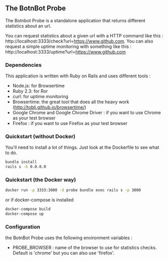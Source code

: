 ## The BotnBot Probe

The Botnbot Probe is a standalone application that returns different statistics about an url.

You can request statistics about a given url with a HTTP command like this : http://localhost:3333/check?url=https://www.github.com.
You can also request a simple uptime monitoring with something like this : http://localhost:3333/uptime?url=https://www.github.com

### Dependencies

This application is written with Ruby on Rails and uses different tools :

* Node.js: for Browsertime
* Ruby 2.3: for Ror
* curl: for uptime monitoring
* Browsertime: the great tool that does all the heavy work (http://tobli.github.io/browsertime/)
* Google Chrome and Google Chrome Driver : if you want to use Chrome as your test browser
* Firefox : if you want to use Firefox as your test browser


### Quickstart (without Docker)

You'll need to install a lot of things. Just look at the Dockerfile to see what to do.

```sh
bundle install
rails s -b 0.0.0.0
```

### Quickstart (the Docker way)

```sh
docker run -p 3333:3000 -d probe bundle exec rails s -p 3000
```

or if docker-compose is installed

```sh
docker-compose build
docker-compose up
```



### Configuration

the BotnBot Probe uses the following environment variables :

* PROBE_BROWSER : name of the browser to use for statistics checks. Default is 'chrome' but you can also use 'firefox'.
